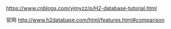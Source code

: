 https://www.cnblogs.com/yjmyzz/p/H2-database-tutorial.html

官网
http://www.h2database.com/html/features.html#comparison
